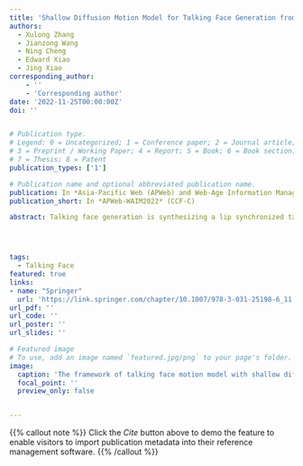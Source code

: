 ```yaml
---
title: 'Shallow Diffusion Motion Model for Talking Face Generation from Speech'
authors:
  - Xulong Zhang
  - Jianzong Wang
  - Ning Cheng
  - Edward Xiao
  - Jing Xiao 
corresponding_author:
    - ''
    - 'Corresponding author'
date: '2022-11-25T00:00:00Z'
doi: ''


# Publication type.
# Legend: 0 = Uncategorized; 1 = Conference paper; 2 = Journal article;
# 3 = Preprint / Working Paper; 4 = Report; 5 = Book; 6 = Book section;
# 7 = Thesis; 8 = Patent
publication_types: ['1']

# Publication name and optional abbreviated publication name.
publication: In *Asia-Pacific Web (APWeb) and Web-Age Information Management (WAIM) Joint International Conference on Web and Big Data*
publication_short: In *APWeb-WAIM2022* (CCF-C)

abstract: Talking face generation is synthesizing a lip synchronized talking face video by inputting an arbitrary face image and audio clips. People naturally conduct spontaneous head motions to enhance their speeches while giving talks. Head motion generation from the speech is inherently difficult due to the nondeterministic mapping from speech to head motions. Most existing works map speech to motion in a deterministic way by conditioning certain styles, leading to sub-optimal results. In this paper, we decompose the speech motion into two complementary parts{:} pose modes and rhythmic dynamics. Accordingly, we introduce a shallow diffusion motion model (SDM) by equipping a two-stream architecture, i.e., a pose mode branch for primary posture generation, and a rhythmic motion branch for rhythmic dynamics synthesis. On one hand, diverse pose modes are generated by conditional sampling in a latent space, guided by speech semantics. On the other hand, rhythmic dynamics are synced with the speech prosody. Extensive experiments demonstrate the superior performance against several baselines, in terms of fidelity, similarity, and syncing with speech.




tags:
  - Talking Face
featured: true
links:
- name: "Springer"
  url: 'https://link.springer.com/chapter/10.1007/978-3-031-25198-6_11'
url_pdf: ''
url_code: ''
url_poster: ''
url_slides: ''

# Featured image
# To use, add an image named `featured.jpg/png` to your page's folder.
image:
  caption: 'The framework of talking face motion model with shallow diffusion model'
  focal_point: ''
  preview_only: false


---
```


{{% callout note %}}
Click the _Cite_ button above to demo the feature to enable visitors to import publication metadata into their reference management software.
{{% /callout %}}

